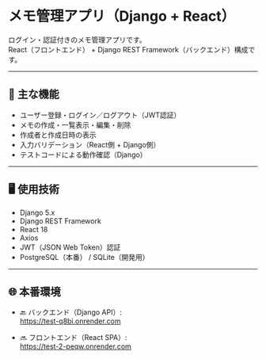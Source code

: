 # メモ管理アプリ（Django + React）

ログイン・認証付きのメモ管理アプリです。  
React（フロントエンド） + Django REST Framework（バックエンド）構成です。

---

## 🔧 主な機能

- ユーザー登録・ログイン／ログアウト（JWT認証）
- メモの作成・一覧表示・編集・削除
- 作成者と作成日時の表示
- 入力バリデーション（React側 + Django側）
- テストコードによる動作確認（Django）

---

## 🖥 使用技術

- Django 5.x
- Django REST Framework
- React 18
- Axios
- JWT（JSON Web Token）認証
- PostgreSQL（本番） / SQLite（開発用）

---

## 🌐 本番環境

- 🔙 バックエンド（Django API）:  
  https://test-q8bi.onrender.com

- 🔜 フロントエンド（React SPA）:  
  https://test-2-peqw.onrender.com

